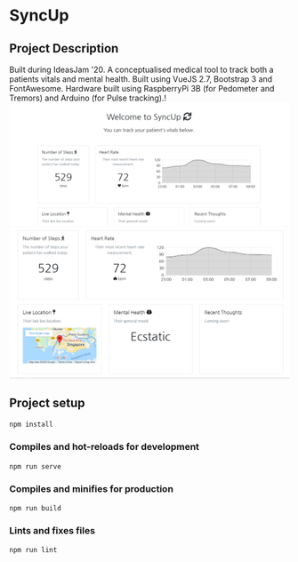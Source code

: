 # SyncUp

## Project Description
Built during IdeasJam '20. A conceptualised medical tool to track both a patients vitals and mental health. Built using VueJS 2.7, Bootstrap 3 and FontAwesome. Hardware built using RaspberryPi 3B (for Pedometer and Tremors) and Arduino (for Pulse tracking).!
![](images/img1.png)
![](images/img2.png)

## Project setup
```
npm install
```

### Compiles and hot-reloads for development
```
npm run serve
```

### Compiles and minifies for production
```
npm run build
```

### Lints and fixes files
```
npm run lint
```
